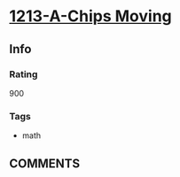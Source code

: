 # [1213-A-Chips Moving](https://codeforces.com/problemset/problem/1213/A)

## Info

### Rating

900

### Tags

- math

## __COMMENTS__

> 
